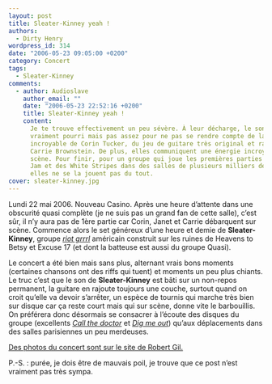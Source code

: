 ```yaml
---
layout: post
title: Sleater-Kinney yeah !
authors:
  - Dirty Henry
wordpress_id: 314
date: "2006-05-23 09:05:00 +0200"
category: Concert
tags:
  - Sleater-Kinney
comments:
  - author: Audioslave
    author_email: ""
    date: "2006-05-23 22:52:16 +0200"
    title: Sleater-Kinney yeah !
    content:
      Je te trouve effectivement un peu sévère. À leur décharge, le son était
      vraiment pourri mais pas assez pour ne pas se rendre compte de la voix
      incroyable de Corin Tucker, du jeu de guitare très original et raffiné de
      Carrie Brownstein. De plus, elles communiquent une énergie incroyable sur
      scène. Pour finir, pour un groupe qui joue les premières parties de Pearl
      Jam et des White Stripes dans des salles de plusieurs milliers de places,
      elles ne se la jouent pas du tout.
cover: sleater-kinney.jpg
---
```


Lundi 22 mai 2006. Nouveau Casino. Après une heure d’attente dans une obscurité
quasi complète (je ne suis pas un grand fan de cette salle), c’est sûr, il n’y
aura pas de 1ère partie car Corin, Janet et Carrie débarquent sur scène.
Commence alors le set généreux d’une heure et demie de **Sleater-Kinney**,
groupe [_riot grrrl_][1] américain construit sur les ruines de Heavens to Betsy
et Excuse 17 (et dont la batteuse est aussi du groupe Quasi).

Le concert a été bien mais sans plus, alternant vrais bons moments (certaines
chansons ont des riffs qui tuent) et moments un peu plus chiants. Le truc c’est
que le son de **Sleater-Kinney** est bâti sur un non-repos permanent, la guitare
en rajoute toujours une couche, surtout quand on croit qu’elle va devoir
s’arrêter, un espèce de tournis qui marche très bien sur disque car ça reste
court mais qui sur scène, donne vite le barbouillis. On préférera donc désormais
se consacrer à l’écoute des disques du groupe (excellents [_Call the doctor_][2]
et [_Dig me out_][3]) qu’aux déplacements dans des salles parisiennes un peu
merdeuses.

[Des photos du concert sont sur le site de Robert Gil.][4]

P.-S. : purée, je dois être de mauvais poil, je trouve que ce post n’est
vraiment pas très sympa.

[1]: https://fr.wikipedia.org/wiki/Riot_grrrl
[2]: https://album.link/fr/i/906073870
[3]: https://album.link/fr/i/906136610
[4]:
  https://www.photosconcerts.com/sleater-kinney-paris-nouveau-casino-2006-05-22-834

